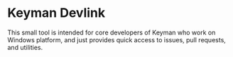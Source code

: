 # Keyman Devlink

This small tool is intended for core developers of Keyman who work on Windows
platform, and just provides quick access to issues, pull requests, and
utilities.